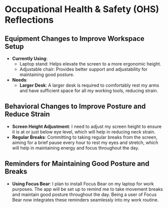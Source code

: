# Occupational Health & Safety (OHS) Reflections

## Equipment Changes to Improve Workspace Setup
- **Currently Using**:
  - Laptop stand: Helps elevate the screen to a more ergonomic height.
  - Adjustable chair: Provides better support and adjustability for maintaining good posture.
- **Needs**:
  - **Larger Desk**: A larger desk is required to comfortably rest my arms and have sufficient space for all my working tools, reducing strain.

## Behavioral Changes to Improve Posture and Reduce Strain
- **Screen Height Adjustment**: I need to adjust my screen height to ensure it is at or just below eye level, which will help in reducing neck strain.
- **Regular Breaks**: Committing to taking regular breaks from the screen, aiming for a brief pause every hour to rest my eyes and stretch, which will help in maintaining energy and focus throughout the day.

## Reminders for Maintaining Good Posture and Breaks
- **Using Focus Bear**: I plan to install Focus Bear on my laptop for work purposes. The app will be set up to remind me to take movement breaks and maintain good posture throughout the day. Being a user of Focus Bear now integrates these reminders seamlessly into my work routine.


